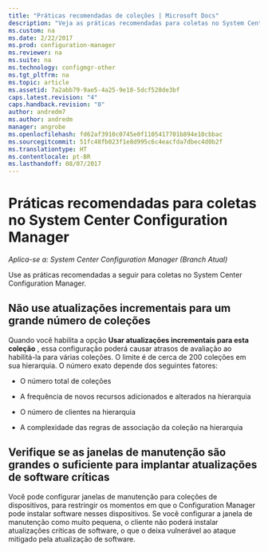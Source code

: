 ```yaml
---
title: "Práticas recomendadas de coleções | Microsoft Docs"
description: "Veja as práticas recomendadas para coletas no System Center Configuration Manager."
ms.custom: na
ms.date: 2/22/2017
ms.prod: configuration-manager
ms.reviewer: na
ms.suite: na
ms.technology: configmgr-other
ms.tgt_pltfrm: na
ms.topic: article
ms.assetid: 7a2abb79-9ae5-4a25-9e18-5dcf528de3bf
caps.latest.revision: "4"
caps.handback.revision: "0"
author: andredm7
ms.author: andredm
manager: angrobe
ms.openlocfilehash: fd62af3910c0745e0f1105417701b894e10cbbac
ms.sourcegitcommit: 51fc48fb023f1e8d995c6c4eacfda7dbec4d0b2f
ms.translationtype: HT
ms.contentlocale: pt-BR
ms.lasthandoff: 08/07/2017
---
```

# <a name="best-practices-for-collections-in-system-center-configuration-manager"></a>Práticas recomendadas para coletas no System Center Configuration Manager

*Aplica-se a: System Center Configuration Manager (Branch Atual)*

Use as práticas recomendadas a seguir para coletas no System Center Configuration Manager.  

## <a name="do-not-use-incremental-updates-for-a-large-number-of-collections"></a>Não use atualizações incrementais para um grande número de coleções  
 Quando você habilita a opção **Usar atualizações incrementais para esta coleção** , essa configuração poderá causar atrasos de avaliação ao habilitá-la para várias coleções. O limite é de cerca de 200 coleções em sua hierarquia. O número exato depende dos seguintes fatores:  

-   O número total de coleções  

-   A frequência de novos recursos adicionados e alterados na hierarquia  

-   O número de clientes na hierarquia  

-   A complexidade das regras de associação da coleção na hierarquia  

## <a name="make-sure-that-maintenance-windows-are-large-enough-to-deploy-critical-software-updates"></a>Verifique se as janelas de manutenção são grandes o suficiente para implantar atualizações de software críticas  
 Você pode configurar janelas de manutenção para coleções de dispositivos, para restringir os momentos em que o Configuration Manager pode instalar software nesses dispositivos. Se você configurar a janela de manutenção como muito pequena, o cliente não poderá instalar atualizações críticas de software, o que o deixa vulnerável ao ataque mitigado pela atualização de software.  
